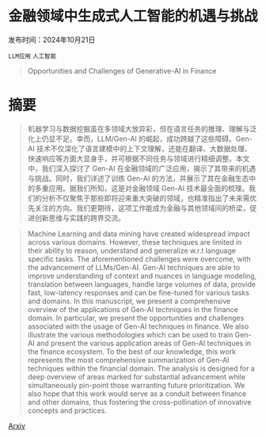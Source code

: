 # 金融领域中生成式人工智能的机遇与挑战

发布时间：2024年10月21日

`LLM应用` `人工智能`

> Opportunities and Challenges of Generative-AI in Finance

# 摘要

> 机器学习与数据挖掘虽在多领域大放异彩，但在语言任务的推理、理解与泛化上仍显不足。幸而，LLM/Gen-AI 的崛起，成功跨越了这些障碍。Gen-AI 技术不仅深化了语言建模中的上下文理解，还能在翻译、大数据处理、快速响应等方面大显身手，并可根据不同任务与领域进行精细调整。本文中，我们深入探讨了 Gen-AI 在金融领域的广泛应用，揭示了其带来的机遇与挑战。同时，我们详述了训练 Gen-AI 的方法，并展示了其在金融生态中的多重应用。据我们所知，这是对金融领域 Gen-AI 技术最全面的梳理。我们的分析不仅聚焦于那些即将迎来重大突破的领域，也精准指出了未来需优先关注的方向。我们更期待，这项工作能成为金融与其他领域间的桥梁，促进创新思维与实践的跨界交流。

> Machine Learning and data mining have created widespread impact across various domains. However, these techniques are limited in their ability to reason, understand and generalize w.r.t language specific tasks. The aforementioned challenges were overcome, with the advancement of LLMs/Gen-AI. Gen-AI techniques are able to improve understanding of context and nuances in language modeling, translation between languages, handle large volumes of data, provide fast, low-latency responses and can be fine-tuned for various tasks and domains.
  In this manuscript, we present a comprehensive overview of the applications of Gen-AI techniques in the finance domain. In particular, we present the opportunities and challenges associated with the usage of Gen-AI techniques in finance. We also illustrate the various methodologies which can be used to train Gen-AI and present the various application areas of Gen-AI techniques in the finance ecosystem.
  To the best of our knowledge, this work represents the most comprehensive summarization of Gen-AI techniques within the financial domain. The analysis is designed for a deep overview of areas marked for substantial advancement while simultaneously pin-point those warranting future prioritization. We also hope that this work would serve as a conduit between finance and other domains, thus fostering the cross-pollination of innovative concepts and practices.

[Arxiv](https://arxiv.org/abs/2410.15653)